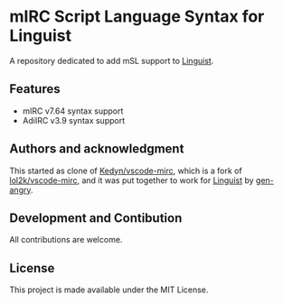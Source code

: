 # mIRC Script Language Syntax for Linguist

A repository dedicated to add mSL support to [Linguist](https://github.com/github/linguist/).

## Features

- mIRC v7.64 syntax support
- AdiIRC v3.9 syntax support

## Authors and acknowledgment

This started as clone of [Kedyn/vscode-mirc](https://github.com/Kedyn/vscode-mirc), which is a fork of [lol2k/vscode-mirc](https://github.com/lol2k/vscode-mirc), and it was put together to work for [Linguist](https://github.com/github/linguist/) by [gen-angry](https://github.com/gen-angry).

## Development and Contibution

All contributions are welcome.

## License

This project is made available under the MIT License.
